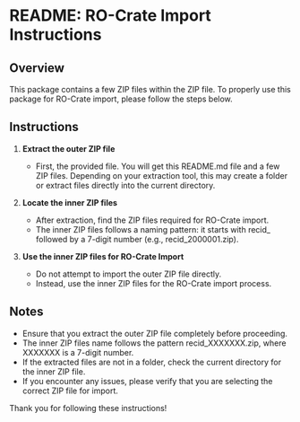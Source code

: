 # README: RO-Crate Import Instructions

## Overview
This package contains a few ZIP files within the ZIP file. To properly use this package for RO-Crate import, please follow the steps below.

## Instructions

1. **Extract the outer ZIP file**
   - First, the provided file. You will get this README.md file and a few ZIP files. Depending on your extraction tool, this may create a folder or extract files directly into the current directory.

2. **Locate the inner ZIP files**
   - After extraction, find the ZIP files required for RO-Crate import.
   - The inner ZIP files follows a naming pattern: it starts with recid_ followed by a 7-digit number (e.g., recid_2000001.zip).

3. **Use the inner ZIP files for RO-Crate Import**
   - Do not attempt to import the outer ZIP file directly.
   - Instead, use the inner ZIP files for the RO-Crate import process.

## Notes
- Ensure that you extract the outer ZIP file completely before proceeding.
- The inner ZIP files name follows the pattern recid_XXXXXXX.zip, where XXXXXXX is a 7-digit number.
- If the extracted files are not in a folder, check the current directory for the inner ZIP file.
- If you encounter any issues, please verify that you are selecting the correct ZIP file for import.

Thank you for following these instructions!
